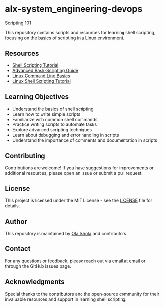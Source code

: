 # alx-system_engineering-devops
Scripting 101

This repository contains scripts and resources for learning shell scripting, focusing on the basics of scripting in a Linux environment.

## Resources
- [Shell Scripting Tutorial](https://www.shellscript.sh/)
- [Advanced Bash-Scripting Guide](https://tldp.org/LDP/abs/html/)
- [Linux Command Line Basics](https://www.codecademy.com/learn/learn-the-command-line)
- [Linux Shell Scripting Tutorial](https://www.shellscript.sh/)

## Learning Objectives
- Understand the basics of shell scripting
- Learn how to write simple scripts
- Familiarize with common shell commands
- Practice writing scripts to automate tasks
- Explore advanced scripting techniques
- Learn about debugging and error handling in scripts
- Understand the importance of comments and documentation in scripts

## Contributing
Contributions are welcome! If you have suggestions for improvements or additional resources, please open an issue or submit a pull request.

## License
This project is licensed under the MIT License - see the [LICENSE](LICENSE) file for details.

## Author
This repository is maintained by [Ola Ishola]() and contributors.

## Contact
For any questions or feedback, please reach out via email at [email](mailto:olaishola@hotmail.co.uk) or through the GitHub issues page.

## Acknowledgments
Special thanks to the contributors and the open-source community for their invaluable resources and support in learning shell scripting.
